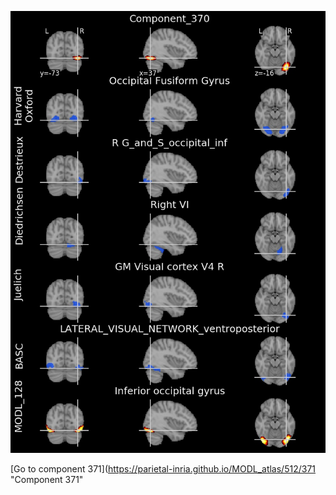 


![370](preliminary/370.jpg "Component 370")

[Go to component 371](https://parietal-inria.github.io/MODL_atlas/512/371 "Component 371"